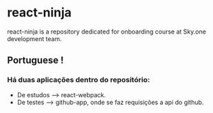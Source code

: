 # react-ninja
react-ninja is a repository dedicated for onboarding course at Sky.one development team.

## Portuguese !
### Há duas aplicações dentro do repositório:
- De estudos --> react-webpack.
- De testes  --> github-app, onde se faz requisições a api do github.
